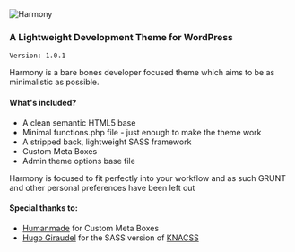 <img src="http://i.imgur.com/4ZZ4F5u.png" alt="Harmony" />

<h3>A Lightweight Development Theme for WordPress</h3>
<code>Version: 1.0.1</code>

<p>Harmony is a bare bones developer focused theme which aims to be as minimalistic as possible.</p>

<h4>What's included?</h4>
<ul>
  <li>A clean semantic HTML5 base</li>
  <li>Minimal functions.php file - just enough to make the theme work</li>
  <li>A stripped back, lightweight SASS framework</li>
  <li>Custom Meta Boxes</li>
  <li>Admin theme options base file</li>
</ul>

<p>Harmony is focused to fit perfectly into your workflow and as such GRUNT and other personal preferences have been left out</p>

<h4>Special thanks to:</h4>

<ul>
  <li><a href="https://github.com/humanmade/Custom-Meta-Boxes">Humanmade</a> for Custom Meta Boxes</li>
  <li><a href="https://github.com/HugoGiraudel/KNACSS-Sass">Hugo Giraudel</a> for the SASS version of <a href="http://www.knacss.com">KNACSS</a></li>
</ul>
